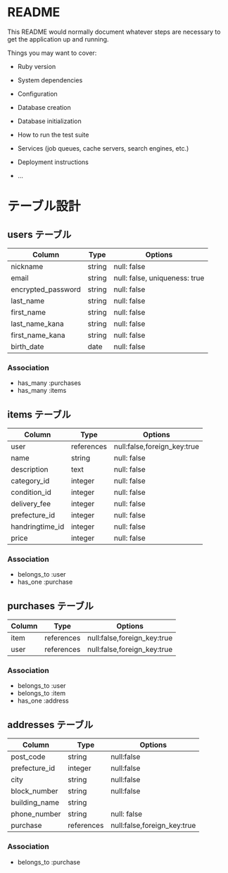 # README

This README would normally document whatever steps are necessary to get the
application up and running.

Things you may want to cover:

* Ruby version

* System dependencies

* Configuration

* Database creation

* Database initialization

* How to run the test suite

* Services (job queues, cache servers, search engines, etc.)

* Deployment instructions

* ...

# テーブル設計

## users テーブル

| Column             | Type   | Options                       |
| ------------------ | ------ | -----------                   |
| nickname           | string | null: false                   |
| email              | string | null: false, uniqueness: true |
| encrypted_password | string | null: false                   |
| last_name          | string | null: false                   |
| first_name         | string | null: false                   |
| last_name_kana     | string | null: false                   |
| first_name_kana    | string | null: false                   |
| birth_date         | date   | null: false                   |

### Association

- has_many :purchases
- has_many :items

## items テーブル

| Column           | Type       | Options                     |
| ---------------- | ---------- | ----------------------------|
| user             | references | null:false,foreign_key:true |
| name             | string     | null: false                 |
| description      | text       | null: false                 |
| category_id      | integer    | null: false                 |
| condition_id     | integer    | null: false                 |
| delivery_fee     | integer    | null: false                 |
| prefecture_id    | integer    | null: false                 |
| handringtime_id  | integer    | null: false                 |
| price            | integer    | null: false                 |

### Association

- belongs_to :user
- has_one :purchase

## purchases テーブル

| Column           | Type       | Options                     |
| ---------------- | -----------| ----------------------------|
| item             | references | null:false,foreign_key:true |
| user             | references | null:false,foreign_key:true |

### Association

- belongs_to :user
- belongs_to :item
- has_one :address

## addresses テーブル

| Column           | Type        | Options                     |
| ---------------- | ----------- |-----------------------------|
| post_code        | string      | null:false                  |
| prefecture_id    | integer     | null:false                  |
| city             | string      | null:false                  |
| block_number     | string      | null:false                  |
| building_name    | string      |                             |
| phone_number     | string      | null: false                 |
| purchase         | references  | null:false,foreign_key:true |

### Association

- belongs_to :purchase
